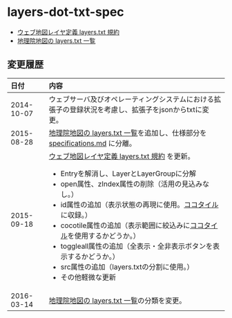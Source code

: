 layers-dot-txt-spec
====================

- [ウェブ地図レイヤ定義 layers.txt 規約](specifications.md)
- [地理院地図の layers.txt 一覧](list.md)

## 変更履歴
|日付      |内容      |
|:---------|:---------|
|2014-10-07|ウェブサーバ及びオペレーティングシステムにおける拡張子の登録状況を考慮し、拡張子をjsonからtxtに変更。|
|2015-08-28|[地理院地図の layers.txt 一覧](list.md)を追加し、仕様部分を [specifications.md](specifications.md) に分離。|
|2015-09-18|[ウェブ地図レイヤ定義 layers.txt 規約](specifications.md) を更新。<ul><li>Entryを解消し、LayerとLayerGroupに分解</li><li>open属性、zIndex属性の削除（活用の見込みなし。）</li><li>id属性の追加（表示状態の再現に使用。<a href='https://github.com/gsi-cyberjapan/cocotile-spec'>ココタイル</a>に収録。）</li><li>cocotile属性の追加（表示範囲に絞込みに<a href='https://github.com/gsi-cyberjapan/cocotile-spec'>ココタイル</a>を使用するかどうか。）</li><li>toggleall属性の追加（全表示・全非表示ボタンを表示するかどうか。）</li><li>src属性の追加（layers.txtの分割に使用。）</li><li>その他軽微な更新</li></ul>|
|2016-03-14|[地理院地図の layers.txt 一覧](list.md)の分類を変更。|
